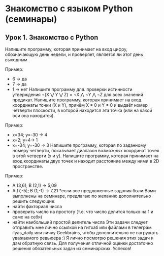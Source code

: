# Знакомство с языком Python (семинары)
## Урок 1. Знакомство с Python

Напишите программу, которая принимает на вход цифру, обозначающую день недели, и проверяет, является ли этот день выходным.

Пример:

- 6 -> да
- 7 -> да
- 1 -> нет
Напишите программу для. проверки истинности утверждения ¬(X ⋁ Y ⋁ Z) = ¬X ⋀ ¬Y ⋀ ¬Z для всех значений предикат.
Напишите программу, которая принимает на вход координаты точки (X и Y), причём X ≠ 0 и Y ≠ 0 и выдаёт номер четверти плоскости, в которой находится эта точка (или на какой оси она находится).

Пример:

- x=34; y=-30 -> 4
- x=2; y=4-> 1
- x=-34; y=-30 -> 3
Напишите программу, которая по заданному номеру четверти, показывает диапазон возможных координат точек в этой четверти (x и y).
Напишите программу, которая принимает на вход координаты двух точек и находит расстояние между ними в 2D пространстве.

Пример:

- A (3,6); B (2,1) -> 5,09
- A (7,-5); B (1,-1) -> 7,21
*если все предложенные задания были Вами выполнены на семинаре, предлагаю по желанию дополнительно решить следующие:
- найти факториал числа
- проверить число на простоту (т.е. что число делится только на 1 и само на себя)
- найти наибольший простой делитель числа
Эти задачи следует отправить мне лично ссылкой на гитхаб или файлами в телеграм ilyas_daily или личку Geekbrains, чтобы дополнительно не нагружать уважаемого ревьюера :) Я лично посмотрю решения этих задач и дам обратную связь. Для получения отличной оценки достаточно решения обязательных задач из семинарских. Успехов!